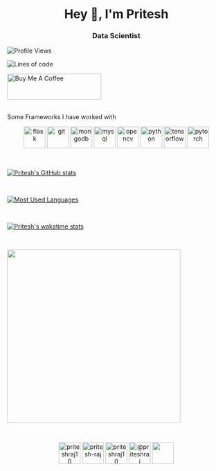 <h1 align="center">Hey 👋, I'm Pritesh</h1>
<h3 align="center">Data Scientist </h3>

![Profile Views](http://img.shields.io/badge/Profile%20Views-902-blue)
</br>

![Lines of code](https://img.shields.io/badge/From%20Hello%20World%20I%27ve%20Written-1.3%20million%20lines%20of%20code-blue)

<a href="https://www.buymeacoffee.com/priteshraj" target="_blank"><img src="https://cdn.buymeacoffee.com/buttons/v2/default-yellow.png" alt="Buy Me A Coffee" style="height: 60px !important;width: 217px !important;" ></a>

</br>
Some Frameworks I have worked with
</br>

<p align="center">
<img src="https://www.vectorlogo.zone/logos/pocoo_flask/pocoo_flask-icon.svg" alt="flask" width="50" height="50"/> 

<img src="https://www.vectorlogo.zone/logos/git-scm/git-scm-icon.svg" alt="git" width="50" height="50"/> 

<img src="https://www.vectorlogo.zone/logos/mongodb/mongodb-icon.svg" alt="mongodb" width="50" height="50"/> 

<img src="https://www.vectorlogo.zone/logos/mysql/mysql-icon.svg" alt="mysql" width="50" height="50"/> 

<img src="https://www.vectorlogo.zone/logos/opencv/opencv-icon.svg" alt="opencv" width="50" height="50"/> 

<img src="https://www.vectorlogo.zone/logos/python/python-icon.svg" alt="python" width="50" height="50"/> 

<img src="https://www.vectorlogo.zone/logos/tensorflow/tensorflow-icon.svg" alt="tensorflow" width="50" height="50"/> 

<img src="https://www.vectorlogo.zone/logos/pytorch/pytorch-icon.svg" alt="pytorch" width="50" height="50"/>
</p>

<br/>

[![Pritesh's GitHub stats](https://github-readme-stats.vercel.app/api?username=Priteshraj10&count_private=True&show_icons=True)](https://github.com/Priteshraj10/github-readme-stats)

<br/>

[![Most Used Languages](https://github-readme-stats.vercel.app/api/top-langs/?username=Priteshraj10&langs_count=10)](https://github.com/Priteshraj10/github-readme-stats)

<br/>

[![Pritesh's wakatime stats](https://github-readme-stats.vercel.app/api/wakatime?username=@priteshraj10)](https://github.com/Priteshraj10/github-readme-stats)

</br>

<p align = "left">
<img src="https://wakatime.com/share/@priteshraj10/56ca86b5-ccf6-4749-aed7-9b75b4cf0667.svg", height=400/>
</p>

<br/>

<p align="center">
<a href="https://www.linkedin.com/in/priteshraj10/" target="blank"><img align="center" src="https://www.vectorlogo.zone/logos/linkedin/linkedin-tile.svg" alt="priteshraj10" height="50" width="50" /></a> <a href="https://stackoverflow.com/users/15358565/pritesh-raj" target="blank"><img align="center" src="https://www.vectorlogo.zone/logos/stackoverflow/stackoverflow-icon.svg" alt="pritesh-raj" height="50" width="50" /></a>
<a href="https://www.kaggle.com/priteshraj10" target="blank"><img align="center" src="https://www.vectorlogo.zone/logos/kaggle/kaggle-icon.svg" alt="priteshraj10" height="50" width="50" /></a> <a href="https://priteshraj.medium.com/" target="blank">
<img align="center" src="https://www.vectorlogo.zone/logos/medium/medium-tile.svg" alt="@priteshraj" height="50" width="50" /></a> <a href="https://sheddinglightupon.wordpress.com" target="blank">
<img align="center" src="https://www.vectorlogo.zone/logos/wordpress/wordpress-tile.svg" height="50" width="50" /></a>
</p>